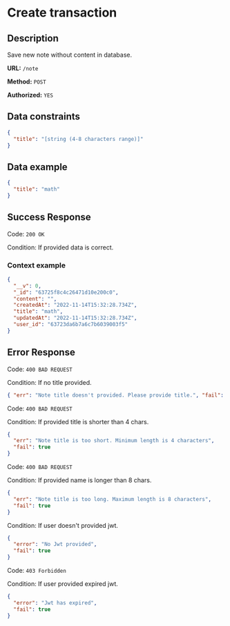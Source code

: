# Create transaction

## Description

Save new note without content in database.

<b>URL:</b> `/note`

<b>Method:</b> `POST`

<b>Authorized:</b> `YES`

## Data constraints

```json
{
  "title": "[string (4-8 characters range)]"
}
```

## Data example

```json
{
  "title": "math"
}
```

## Success Response

Code: `200 OK`

Condition: If provided data is correct.

### Context example

```json
{
  "__v": 0,
  "_id": "63725f8c4c26471d10e200c0",
  "content": "",
  "createdAt": "2022-11-14T15:32:28.734Z",
  "title": "math",
  "updatedAt": "2022-11-14T15:32:28.734Z",
  "user_id": "63723da6b7a6c7b6039003f5"
}
```

## Error Response

Code: `400 BAD REQUEST`

Condition: If no title provided.

```json
{ "err": "Note title doesn't provided. Please provide title.", "fail": true }
```

Code: `400 BAD REQUEST`

Condition: If provided title is shorter than 4 chars.

```json
{
  "err": "Note title is too short. Minimum length is 4 characters",
  "fail": true
}
```

Code: `400 BAD REQUEST`

Condition: If provided name is longer than 8 chars.

```json
{
  "err": "Note title is too long. Maximum length is 8 characters",
  "fail": true
}
```

Condition: If user doesn't provided jwt.

```json
{
  "error": "No Jwt provided",
  "fail": true
}
```

Code: `403 Forbidden`

Condition: If user provided expired jwt.

```json
{
  "error": "Jwt has expired",
  "fail": true
}
```
